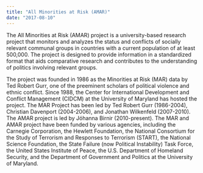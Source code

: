 ```yaml
---
title: "All Minorities at Risk (AMAR)"
date: "2017-08-10"
---
```


The All Minorities at Risk (AMAR) project is a university-based research project that monitors and analyzes the status and conflicts of socially relevant communal groups in countries with a current population of at least 500,000. The project is designed to provide information in a standardized format that aids comparative research and contributes to the understanding of politics involving relevant groups.

The project was founded in 1986 as the Minorities at Risk (MAR) data by Ted Robert Gurr, one of the preeminent scholars of political violence and ethnic conflict. Since 1988, the Center for International Development and Conflict Management (CIDCM) at the University of Maryland has hosted the project. The MAR Project has been led by Ted Robert Gurr (1986-2004), Christian Davenport (2004-2006), and Jonathan Wilkenfeld (2007-2010). The AMAR project is led by Jóhanna Birnir (2010-present). The MAR and AMAR project have been funded by various agencies, including the Carnegie Corporation, the Hewlett Foundation, the National Consortium for the Study of Terrorism and Responses to Terrorism (START), the National Science Foundation, the State Failure (now Political Instability) Task Force, the United States Institute of Peace, the U.S. Department of Homeland Security, and the Department of Government and Politics at the University of Maryland.